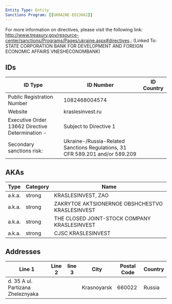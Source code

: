 ```yaml
---
Entity Type: Entity
Sanctions Program: [[UKRAINE-EO13662]]
---
```

For more information on directives, please visit the following link: http://www.treasury.gov/resource-center/sanctions/Programs/Pages/ukraine.aspx#directives.; (Linked To: STATE CORPORATION BANK FOR DEVELOPMENT AND FOREIGN ECONOMIC AFFAIRS VNESHECONOMBANK)

## IDs
| ID Type | ID Number | ID Country |
|---------|-----------|------------|
| Public Registration Number | 1082468004574 |  |
| Website | kraslesinvest.ru |  |
| Executive Order 13662 Directive Determination - | Subject to Directive 1 |  |
| Secondary sanctions risk: | Ukraine-/Russia-Related Sanctions Regulations, 31 CFR 589.201 and/or 589.209 |  |


## AKAs
| Type | Category | Name      | 
|------|----------|-----------|
| a.k.a. | strong | KRASLESINVEST, ZAO |
| a.k.a. | strong | ZAKRYTOE AKTSIONERNOE OBSHCHESTVO KRASLESINVEST |
| a.k.a. | strong | THE CLOSED JOINT-STOCK COMPANY KRASLESINVEST |
| a.k.a. | strong | CJSC KRASLESINVEST |


## Addresses
| Line 1 | Line 2 | line 3 | City | Postal Code| Country | 
|--------|--------|--------|------|------------|---------|
| d. 35 A ul. Partizana Zheleznyaka |  |  | Krasnoyarsk | 660022 | Russia |

